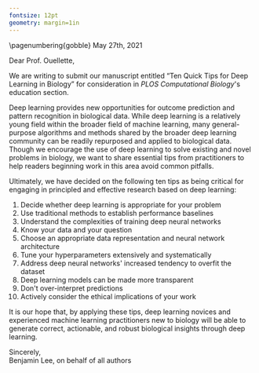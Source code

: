 ```yaml
---
fontsize: 12pt
geometry: margin=1in
---
```

\pagenumbering{gobble}
May 27th, 2021

Dear Prof. Ouellette,

We are writing to submit our manuscript entitled “Ten Quick Tips for Deep Learning in Biology” for consideration in _PLOS Computational Biology_'s education section.

Deep learning provides new opportunities for outcome prediction and pattern recognition in biological data.
While deep learning is a relatively young field within the broader field of machine learning, many general-purpose algorithms and methods shared by the broader deep learning community can be readily repurposed and applied to biological data.
Though we encourage the use of deep learning to solve existing and novel problems in biology, we want to share essential tips from practitioners to help readers beginning work in this area avoid common pitfalls.

Ultimately, we have decided on the following ten tips as being critical for engaging in principled and effective research based on deep learning:

<!-- Update these one last time before submitting! -->

1. Decide whether deep learning is appropriate for your problem
2. Use traditional methods to establish performance baselines
3. Understand the complexities of training deep neural networks
4. Know your data and your question
5. Choose an appropriate data representation and neural network architecture
6. Tune your hyperparameters extensively and systematically
7. Address deep neural networks' increased tendency to overfit the dataset
8. Deep learning models can be made more transparent
9. Don't over-interpret predictions
10. Actively consider the ethical implications of your work

It is our hope that, by applying these tips, deep learning novices and experienced machine learning practitioners new to biology will be able to generate correct, actionable, and robust biological insights through deep learning.

Sincerely,  
Benjamin Lee, on behalf of all authors
